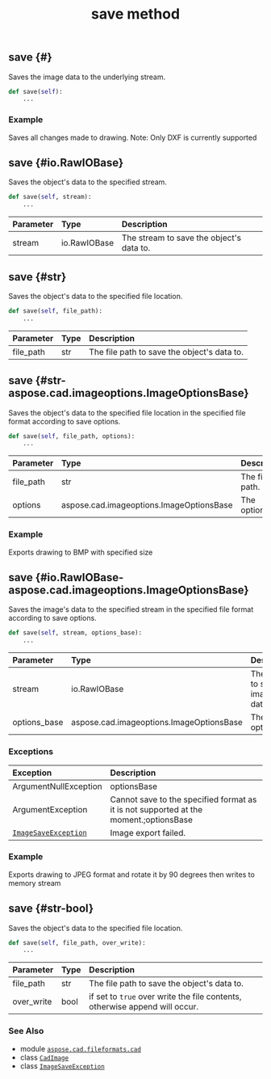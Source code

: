 ﻿---
title: save method
second_title: Aspose.CAD for Python via .NET API References
description: 
type: docs
weight: 90
url: /python-net/aspose.cad.fileformats.cad/cadimage/save/
is_root: false
---

## save {#}

Saves the image data to the underlying stream.



```python
def save(self):
    ...
```



### Example 


Saves all changes made to drawing. Note: Only DXF is currently supported


## save {#io.RawIOBase}

Saves the object's data to the specified stream.



```python
def save(self, stream):
    ...
```


| Parameter | Type | Description |
| :- | :- | :- |
| stream | io.RawIOBase | The stream to save the object's data to. |


## save {#str}

Saves the object's data to the specified file location.



```python
def save(self, file_path):
    ...
```


| Parameter | Type | Description |
| :- | :- | :- |
| file_path | str | The file path to save the object's data to. |


## save {#str-aspose.cad.imageoptions.ImageOptionsBase}

Saves the object's data to the specified file location in the specified file format according to save options.



```python
def save(self, file_path, options):
    ...
```


| Parameter | Type | Description |
| :- | :- | :- |
| file_path | str | The file path. |
| options | aspose.cad.imageoptions.ImageOptionsBase | The options. |

### Example 


Exports drawing to BMP with specified size


## save {#io.RawIOBase-aspose.cad.imageoptions.ImageOptionsBase}

Saves the image's data to the specified stream in the specified file format according to save options.



```python
def save(self, stream, options_base):
    ...
```


| Parameter | Type | Description |
| :- | :- | :- |
| stream | io.RawIOBase | The stream to save the image's data to. |
| options_base | aspose.cad.imageoptions.ImageOptionsBase | The save options. |
### Exceptions
| Exception | Description |
| :- | :- |
| ArgumentNullException | optionsBase |
| ArgumentException | Cannot save to the specified format as it is not supported at the moment.;optionsBase |
| [`ImageSaveException`](/cad/python-net/aspose.cad.cadexceptions/imagesaveexception) | Image export failed. |



### Example 


Exports drawing to JPEG format and rotate it by 90 degrees then writes to memory stream


## save {#str-bool}

Saves the object's data to the specified file location.



```python
def save(self, file_path, over_write):
    ...
```


| Parameter | Type | Description |
| :- | :- | :- |
| file_path | str | The file path to save the object's data to. |
| over_write | bool | if set to `true` over write the file contents, otherwise append will occur. |



### See Also
* module [`aspose.cad.fileformats.cad`](../../)
* class [`CadImage`](/cad/python-net/aspose.cad.fileformats.cad/cadimage)
* class [`ImageSaveException`](/cad/python-net/aspose.cad.cadexceptions/imagesaveexception)
